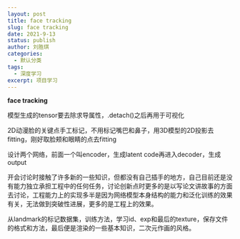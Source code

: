 ```yaml
---
layout: post
title: face tracking
slug: face tracking
date: 2021-9-13
status: publish
author: 刘胜琪
categories: 
  - 默认分类
tags: 
  - 深度学习
excerpt: 项目学习
---
```


**face tracking**

模型生成的tensor要去除求导属性，.detach()之后再用于可视化



2D动漫脸的关键点手工标记，不用标记嘴巴和鼻子，用3D模型的2D投影去fitting，刚好取脸颊和眼睛的点去fitting



设计两个网络，前面一个叫encoder，生成latent code再进入decoder，生成output



开会讨论时接触了许多新的一些知识，但都没有自己插手的地方，自己目前还是没有能力独立承担工程中的任何任务，讨论创新点时更多的是以写论文讲故事的方面去讨论，工程能力上的实现多半是因为网络模型本身结构的能力和泛化训练的效果有关，无法做到突破性进展，更多的是工程上的效果。



从landmark的标记数据集，训练方法，学习id、exp和最后的texture，保存文件的格式和方法，最后便是渲染的一些基本知识，二次元作画的风格。